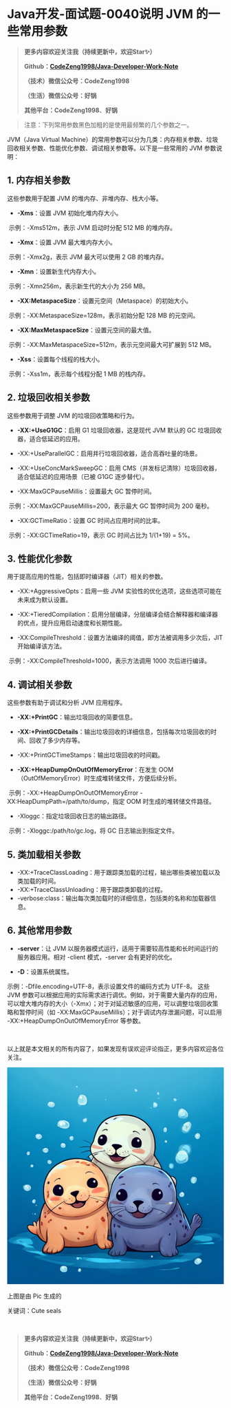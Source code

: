 # Java开发-面试题-0040说明 JVM 的一些常用参数

> **更多内容欢迎关注我（持续更新中，欢迎Star✨）**
>
> **Github：[CodeZeng1998/Java-Developer-Work-Note](https://github.com/CodeZeng1998/Java-Developer-Work-Note)**
>
> **（技术）微信公众号：CodeZeng1998**
>
> **（生活）微信公众号：好锅**
>
> **其他平台：CodeZeng1998**、**好锅**



> 注意：下列常用参数黑色加粗的是使用最频繁的几个参数之一。



JVM（Java Virtual Machine）的常用参数可以分为几类：内存相关参数、垃圾回收相关参数、性能优化参数、调试相关参数等。以下是一些常用的 JVM 参数说明：



## 1. 内存相关参数
这些参数用于配置 JVM 的堆内存、非堆内存、栈大小等。

* **-Xms**：设置 JVM 初始化堆内存大小。

​		示例：-Xms512m，表示 JVM 启动时分配 512 MB 的堆内存。

* **-Xmx**：设置 JVM 最大堆内存大小。

​		示例：-Xmx2g，表示 JVM 最大可以使用 2 GB 的堆内存。
* **-Xmn**：设置新生代内存大小。

​		示例：-Xmn256m，表示新生代的大小为 256 MB。
* **-XX:MetaspaceSize**：设置元空间（Metaspace）的初始大小。

​		示例：-XX:MetaspaceSize=128m，表示初始分配 128 MB 的元空间。
* **-XX:MaxMetaspaceSize**：设置元空间的最大值。

​		示例：-XX:MaxMetaspaceSize=512m，表示元空间最大可扩展到 512 MB。
* **-Xss**：设置每个线程的栈大小。

​		示例：-Xss1m，表示每个线程分配 1 MB 的栈内存。






## 2. 垃圾回收相关参数
这些参数用于调整 JVM 的垃圾回收策略和行为。

* **-XX:+UseG1GC**：启用 G1 垃圾回收器，这是现代 JVM 默认的 GC 垃圾回收器，适合低延迟的应用。

* -XX:+UseParallelGC：启用并行垃圾回收器，适合高吞吐量的场景。

* -XX:+UseConcMarkSweepGC：启用 CMS（并发标记清除）垃圾回收器，适合低延迟的应用场景（已被 G1GC 逐步替代）。

* -XX:MaxGCPauseMillis：设置最大 GC 暂停时间。

​		示例：-XX:MaxGCPauseMillis=200，表示最大 GC 暂停时间为 200 毫秒。
* -XX:GCTimeRatio：设置 GC 时间占应用时间的比率。

​		示例：-XX:GCTimeRatio=19，表示 GC 时间占比为 1/(1+19) = 5%。






## 3. 性能优化参数
用于提高应用的性能，包括即时编译器（JIT）相关的参数。

* -XX:+AggressiveOpts：启用一些 JVM 实验性的优化选项，这些选项可能在未来成为默认设置。

* -XX:+TieredCompilation：启用分层编译，分层编译会结合解释器和编译器的优点，提升应用启动速度和长期性能。

* -XX:CompileThreshold：设置方法编译的阈值，即方法被调用多少次后，JIT 开始编译该方法。

​		示例：-XX:CompileThreshold=1000，表示方法调用 1000 次后进行编译。






## 4. 调试相关参数
这些参数有助于调试和分析 JVM 应用程序。

* **-XX:+PrintGC**：输出垃圾回收的简要信息。

* **-XX:+PrintGCDetails**：输出垃圾回收的详细信息，包括每次垃圾回收的时间、回收了多少内存等。

* -XX:+PrintGCTimeStamps：输出垃圾回收的时间戳。

* **-XX:+HeapDumpOnOutOfMemoryError**：在发生 OOM（OutOfMemoryError）时生成堆转储文件，方便后续分析。

​		示例：-XX:+HeapDumpOnOutOfMemoryError -XX:HeapDumpPath=/path/to/dump，指定 OOM 时生成的堆转储文件路径。
* -Xloggc：指定垃圾回收日志的输出路径。

​		示例：-Xloggc:/path/to/gc.log，将 GC 日志输出到指定文件。






## 5. 类加载相关参数
* -XX:+TraceClassLoading：用于跟踪类加载的过程，输出哪些类被加载以及类加载的时间。
* -XX:+TraceClassUnloading：用于跟踪类卸载的过程。
* -verbose:class：输出每次类加载时的详细信息，包括类的名称和加载器信息。



## 6. 其他常用参数
* **-server**：让 JVM 以服务器模式运行，适用于需要较高性能和长时间运行的服务器应用。相对 -client 模式，-server 会有更好的优化。

* **-D**：设置系统属性。

  

示例：-Dfile.encoding=UTF-8，表示设置文件的编码方式为 UTF-8。
这些 JVM 参数可以根据应用的实际需求进行调优。例如，对于需要大量内存的应用，可以增大堆内存的大小（-Xmx）；对于对延迟敏感的应用，可以调整垃圾回收策略和暂停时间（如 -XX:MaxGCPauseMillis）；对于调试内存泄漏问题，可以启用 -XX:+HeapDumpOnOutOfMemoryError 等参数。







<br/>

以上就是本文相关的所有内容了，如果发现有误欢迎评论指正，更多内容欢迎各位关注。

![](https://github.com/CodeZeng1998/Java-Developer-Work-Note/blob/main/Interview/image/0040.png?raw=true)

上图是由 Pic 生成的

关键词：Cute seals

<br/>



> **更多内容欢迎关注我（持续更新中，欢迎Star✨）**
>
> **Github：[CodeZeng1998/Java-Developer-Work-Note](https://github.com/CodeZeng1998/Java-Developer-Work-Note)**
>
> **（技术）微信公众号：CodeZeng1998**
>
> **（生活）微信公众号：好锅**
>
> **其他平台：CodeZeng1998**、**好锅**



